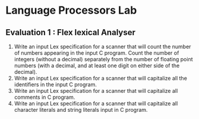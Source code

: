 # Language Processors Lab

## Evaluation 1 : Flex lexical Analyser
<ol>
<li>Write an input Lex specification for a scanner that will count the number of numbers appearing in
the input C program. Count the number of integers (without a decimal) separately from the number
of floating point numbers (with a decimal, and at least one digit on either side of the decimal).
</li>
  <li>Write an input Lex specification for a scanner that will capitalize all the identifiers in the input C
program.</li>
<li>Write an input Lex specification for a scanner that will capitalize all comments in C program.
</li>
  <li>Write an input Lex specification for a scanner that will capitalize all character literals and string
literals input in C program.
  </li>
</ol>
